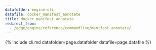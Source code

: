 ```yaml
---
datafolder: engine-cli
datafile: docker_manifest_annotate
title: docker manifest annotate
redirect_from:
  - /edge/engine/reference/commandline/manifest_annotate/
---
```

<!--
Sorry, but the contents of this page are automatically generated from
Docker's source code. If you want to suggest a change to the text that appears
here, you'll need to find the string by searching this repo:

https://github.com/docker/cli
-->

{% include cli.md datafolder=page.datafolder datafile=page.datafile %}
